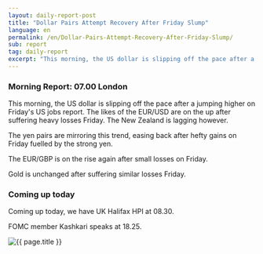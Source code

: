 ```yaml
---
layout: daily-report-post
title: "Dollar Pairs Attempt Recovery After Friday Slump"
language: en
permalink: /en/Dollar-Pairs-Attempt-Recovery-After-Friday-Slump/
sub: report
tag: daily-report
excerpt: "This morning, the US dollar is slipping off the pace after a jumping higher on Friday's US jobs report. The likes of the EUR/USD are on the up after suffering heavy losses Friday. The New Zealand is lagging however ..."
---
```

### Morning Report: 07.00 London

This morning, the US dollar is slipping off the pace after a jumping higher on Friday's US jobs report. The likes of the EUR/USD are on the up after suffering heavy losses Friday. The New Zealand is lagging however. 

The yen pairs are mirroring this trend, easing back after hefty gains on Friday fuelled by the strong yen. 

The EUR/GBP is on the rise again after small losses on Friday. 

Gold is unchanged after suffering similar losses Friday.

### Coming up today

Coming up today, we have UK Halifax HPI at 08.30. 

FOMC member Kashkari speaks at 18.25. 


<p><img src="{{ "/assets/images/daily-report/2017-08-07_07-53-45.jpg" | relative_url }}" alt="{{ page.title }}" title="{{ page.title }}"></p>